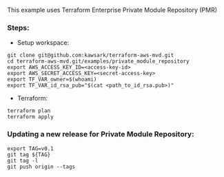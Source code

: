 This example uses Terraform Enterprise Private Module Repository (PMR)

### Steps:
- Setup workspace:
```
git clone git@github.com:kawsark/terraform-aws-mvd.git
cd terraform-aws-mvd.git/examples/private_module_repository
export AWS_ACCESS_KEY_ID=<access-key-id>
export AWS_SECRET_ACCESS_KEY=<secret-access-key>
export TF_VAR_owner=$(whoami)
export TF_VAR_id_rsa_pub="$(cat <path_to_id_rsa.pub>)"
```

- Terraform:
```
terraform plan
terraform apply
```

### Updating a new release for Private Module Repository:
```
export TAG=v0.1
git tag ${TAG}
git tag -l
git push origin --tags
```